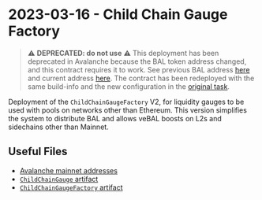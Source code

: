 # 2023-03-16 - Child Chain Gauge Factory

> ⚠️ **DEPRECATED: do not use** ⚠️
> This deployment has been deprecated in Avalanche because the BAL token address changed, and this contract requires it to work.
> See previous BAL address [here](../00000000-avax-tokens/output/avalanche.json) and current address [here](../../00000000-tokens/output/avalanche.json).
> The contract has been redeployed with the same build-info and the new configuration in the [original task](../../20230316-child-chain-gauge-factory-v2).

Deployment of the `ChildChainGaugeFactory` V2, for liquidity gauges to be used with pools on networks other than Ethereum.
This version simplifies the system to distribute BAL and allows veBAL boosts on L2s and sidechains other than Mainnet.

## Useful Files

- [Avalanche mainnet addresses](./output/avalanche.json)
- [`ChildChainGauge` artifact](./artifact/ChildChainGauge.json)
- [`ChildChainGaugeFactory` artifact](./artifact/ChildChainGaugeFactory.json)
